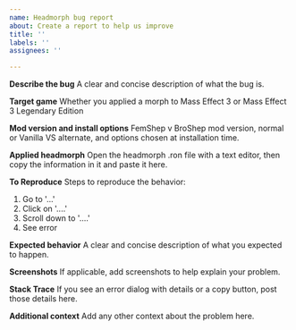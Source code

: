 ```yaml
---
name: Headmorph bug report
about: Create a report to help us improve
title: ''
labels: ''
assignees: ''

---
```


**Describe the bug**
A clear and concise description of what the bug is.

**Target game**
Whether you applied a morph to Mass Effect 3 or Mass Effect 3 Legendary Edition

**Mod version and install options**
FemShep v BroShep mod version, normal or Vanilla VS alternate, and options chosen at installation time.

**Applied headmorph**
Open the headmorph .ron file with a text editor, then copy the information in it and paste it here.

**To Reproduce**
Steps to reproduce the behavior:
1. Go to '...'
2. Click on '....'
3. Scroll down to '....'
4. See error

**Expected behavior**
A clear and concise description of what you expected to happen.

**Screenshots**
If applicable, add screenshots to help explain your problem.

**Stack Trace**
If you see an error dialog with details or a copy button, post those details here. 

**Additional context**
Add any other context about the problem here.

